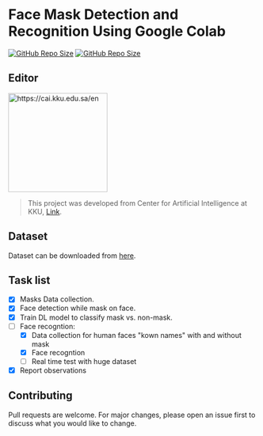 # Face Mask Detection and Recognition Using Google Colab


[![GitHub Repo Size](https://img.shields.io/github/repo-size/mohamedmohana/Face-Mask-Detection-and-Recognition?style=plastic)](https://github.com/MohamedMohana/Face-Mask-Detection-and-Recognition)
[![GitHub Repo Size](https://img.shields.io/bower/l/bootstrap?style=plastic)](https://choosealicense.com/licenses/mit/)

## Editor
<img src="https://cai.kku.edu.sa/sites/cai.kku.edu.sa/themes/cai/cai.png" alt="https://cai.kku.edu.sa/en" style="width:200px;height:200;">

> This project was developed from Center for Artificial Intelligence at KKU, [Link](https://cai.kku.edu.sa/).


## Dataset
Dataset can be downloaded from [here](https://drive.google.com/file/d/1imONpvavj1_mLGH1hekEXh16loWiJwwp/view?usp=sharing).


## Task list
- [x] Masks Data collection.
- [x] Face detection while mask on face.
- [x] Train DL model to classify mask vs. non-mask.
- [ ] Face recogntion:
    - [x] Data collection for human faces "kown names" with and without mask 
    - [x] Face recogntion
    - [ ] Real time test with huge dataset
- [x] Report observations

## Contributing
Pull requests are welcome. For major changes, please open an issue first to discuss what you would like to change.

<!---
## License
[MIT](https://choosealicense.com/licenses/mit/)

![Bower](https://img.shields.io/bower/l/bootstrap?style=plastic)
--->
